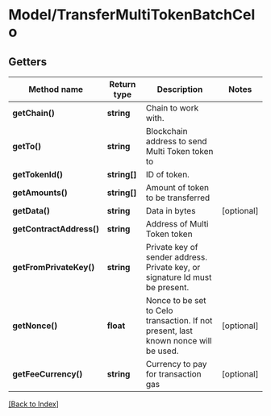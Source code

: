 # Model/TransferMultiTokenBatchCelo

## Getters

Method name | Return type | Description | Notes
------------ | ------------- | ------------- | -------------
**getChain()** | **string** | Chain to work with. |
**getTo()** | **string** | Blockchain address to send Multi Token token to |
**getTokenId()** | **string[]** | ID of token. |
**getAmounts()** | **string[]** | Amount of token to be transferred |
**getData()** | **string** | Data in bytes | [optional]
**getContractAddress()** | **string** | Address of Multi Token token |
**getFromPrivateKey()** | **string** | Private key of sender address. Private key, or signature Id must be present. |
**getNonce()** | **float** | Nonce to be set to Celo transaction. If not present, last known nonce will be used. | [optional]
**getFeeCurrency()** | **string** | Currency to pay for transaction gas | [optional]

[[Back to Index]](../index.md)
